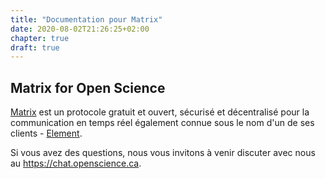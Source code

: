 ```yaml
---
title: "Documentation pour Matrix"
date: 2020-08-02T21:26:25+02:00
chapter: true
draft: true
---
```


## Matrix for Open Science

[Matrix](https://matrix.org) est un protocole gratuit et ouvert, sécurisé et
décentralisé pour la communication en temps réel également connue sous le nom
d'un de ses clients - [Element](https://element.io).

Si vous avez des questions, nous vous invitons à venir discuter avec nous au
https://chat.openscience.ca.
